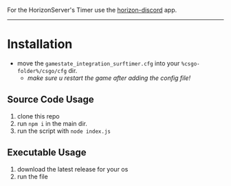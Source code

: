 For the HorizonServer's Timer use the [horizon-discord](https://github.com/13ace37/horizon-discord) app.

------

# Installation

- move the `gamestate_integration_surftimer.cfg` into your `%csgo-folder%/csgo/cfg` dir.
    * *make sure u restart the game after adding the config file!*

## Source Code Usage

1. clone this repo
1. run `npm i` in the main dir. 
1. run the script with `node index.js`

## Executable Usage

1. download the latest release for your os
1. run the file
